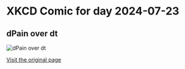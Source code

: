 
# XKCD Comic for day 2024-07-23

## dPain over dt

![dPain over dt](https://imgs.xkcd.com/comics/dPain_over_dt.png "You laugh to keep from crying, you do math to keep from crying . . .")

[Visit the original page](https://xkcd.com/128/)
